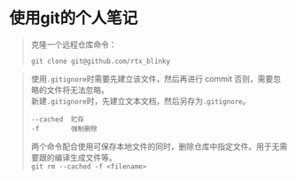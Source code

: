 # 使用git的个人笔记    
> 克隆一个远程仓库命令：
> ~~~
> git clone git@github.com/rtx_blinky
> ~~~  
  
> 使用`.gitignore`时需要先建立该文件，然后再进行 commit 否则，需要忽略的文件将无法忽略。  
> 新建`.gitignore`时，先建立文本文档，然后另存为`.gitignore`。  
> ~~~
> --cached  贮存  
> -f        强制删除  
> ~~~
> 两个命令配合使用可保存本地文件的同时，删除仓库中指定文件。用于无需要跟的编译生成文件等。  
> `git rm --cached -f <filename>`  